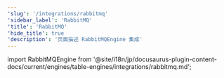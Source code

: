```yaml
---
'slug': '/integrations/rabbitmq'
'sidebar_label': 'RabbitMQ'
'title': 'RabbitMQ'
'hide_title': true
'description': '页面描述 RabbitMQEngine 集成'
---
```


import RabbitMQEngine from '@site/i18n/jp/docusaurus-plugin-content-docs/current/engines/table-engines/integrations/rabbitmq.md';

<RabbitMQEngine/>
